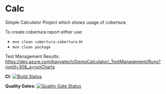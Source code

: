 # Calc
Simple Calculator Project which shows usage of cobertura

To create cobertura report either use:
* `mvn clean cobertura:cobertura`
or
* `mvn clean package`

Test Management Results:
https://dev.azure.com/kavyatech/DemoCalculator/_TestManagement/Runs?runId=30&_a=runCharts

**CI:**
[![Build Status](https://dev.azure.com/kavyatech/SimpleCalculator/_apis/build/status/SimpleCalculator%20(3)?branchName=master)](https://dev.azure.com/kavyatech/SimpleCalculator/_build/latest?definitionId=15&branchName=master)

**Quality Gates:**
[![Quality Gate Status](https://sonarqube-azureappservice6526.azurewebsites.net/api/project_badges/measure?project=SimpleCalculator&metric=alert_status)](https://sonarqube-azureappservice6526.azurewebsites.net/dashboard?id=SimpleCalculator)
